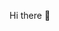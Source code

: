 Hi there 👋

<!--
**mirnalinhares/mirnalinhares** is a ✨ _special_ ✨ repository because its `README.md` (this file) appears on your GitHub profile.


- 🔭 I’m currently working on Business, studying cloud 
- 🌱 I’m currently learning cloud, IA, ML, Data Science, Digital Marketing 
- 👯 I’m looking to collaborate on content in the cloud area in preparation for the Practitioner exam
- 🤔  I’m looking to collaborate on content in the cloud area in preparation for the Practitioner exam
- ⚡ Fun fact: I like travel, hike trails, studying other languages, hang out with friends and family
-->

